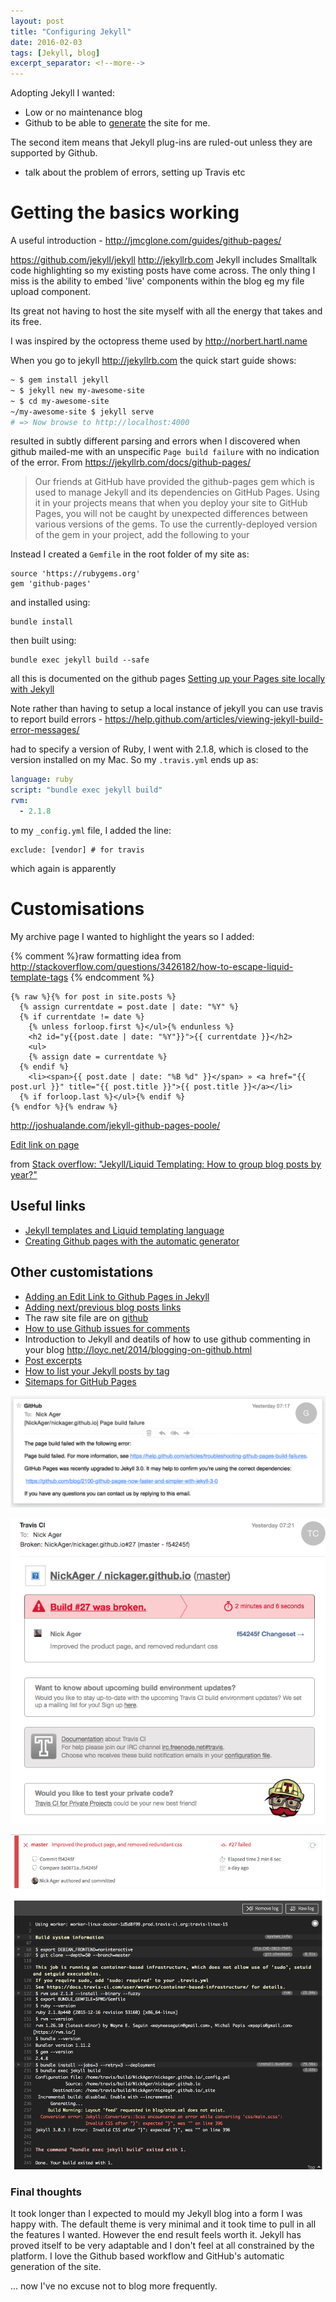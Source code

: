 ```yaml
---
layout: post
title: "Configuring Jekyll"
date: 2016-02-03
tags: [Jekyll, blog]
excerpt_separator: <!--more-->
---
```


Adopting Jekyll I wanted:
* Low or no maintenance blog
* Github to be able to [generate](https://help.github.com/articles/creating-pages-with-the-automatic-generator/) the site for me.

The second item means that Jekyll plug-ins are ruled-out unless they are supported by Github.

- talk about the problem of errors, setting up Travis etc

# Getting the basics working

A useful introduction - http://jmcglone.com/guides/github-pages/

https://github.com/jekyll/jekyll  http://jekyllrb.com
Jekyll includes Smalltalk code highlighting so my existing posts have come across. The only thing I miss is the ability to embed 'live' components within the blog eg my file upload component.

Its great not having to host the site myself with all the energy that takes and its free.

<!--more-->

I was inspired by the octopress theme used by http://norbert.hartl.name

When you go to jekyll http://jekyllrb.com the quick start guide shows:

```bash
~ $ gem install jekyll
~ $ jekyll new my-awesome-site
~ $ cd my-awesome-site
~/my-awesome-site $ jekyll serve
# => Now browse to http://localhost:4000
```

resulted in subtly different parsing and errors when I discovered when github mailed-me with an unspecific `Page build failure` with no indication of the error.
From https://jekyllrb.com/docs/github-pages/

> Our friends at GitHub have provided the github-pages gem which is used to manage Jekyll and its dependencies on GitHub Pages. Using it in your projects means that when you deploy your site to GitHub Pages, you will not be caught by unexpected differences between various versions of the gems. To use the currently-deployed version of the gem in your project, add the following to your

Instead I created a `Gemfile` in the root folder of my site as:

```
source 'https://rubygems.org'
gem 'github-pages'
```

and installed using:

```
bundle install
```

then built using:


```
bundle exec jekyll build --safe
```

all this is documented on the github pages [Setting up your Pages site locally with Jekyll](https://help.github.com/articles/setting-up-your-pages-site-locally-with-jekyll/)

Note rather than having to setup a local instance of jekyll you can use travis to report build errors - https://help.github.com/articles/viewing-jekyll-build-error-messages/

had to specify a version of Ruby, I went with 2.1.8, which is closed to the version installed on my Mac.  So my `.travis.yml` ends up as:

```yml
language: ruby
script: "bundle exec jekyll build"
rvm:
  - 2.1.8
```

to my `_config.yml` file, I added the line:

```
exclude: [vendor] # for travis
```

which again is apparently

# Customisations

My archive page I wanted to highlight the years so I added:

{% comment %}raw formatting idea from http://stackoverflow.com/questions/3426182/how-to-escape-liquid-template-tags {% endcomment %}
```liquid
{% raw %}{% for post in site.posts %}
  {% assign currentdate = post.date | date: "%Y" %}
  {% if currentdate != date %}
    {% unless forloop.first %}</ul>{% endunless %}
    <h2 id="y{{post.date | date: "%Y"}}">{{ currentdate }}</h2>
    <ul>
    {% assign date = currentdate %}
  {% endif %}
	<li><span>{{ post.date | date: "%B %d" }}</span> » <a href="{{ post.url }}" title="{{ post.title }}">{{ post.title }}</a></li>
  {% if forloop.last %}</ul>{% endif %}
{% endfor %}{% endraw %}
```

http://joshualande.com/jekyll-github-pages-poole/

[Edit link on page](http://rgardler.github.io/2015/07/26/add-edit-me-link-for-github-pages)

from [Stack overflow: "Jekyll/Liquid Templating: How to group blog posts by year?"](http://stackoverflow.com/questions/19086284/jekyll-liquid-templating-how-to-group-blog-posts-by-year)

## Useful links
* [Jekyll templates and Liquid templating language](https://jekyllrb.com/docs/templates/)
* [Creating Github pages with the automatic generator](https://help.github.com/articles/creating-pages-with-the-automatic-generator/)

## Other customistations
* [Adding an Edit Link to Github Pages in Jekyll](http://webcache.googleusercontent.com/search?q=cache:3TA-ApJ1xqAJ:rgardler.github.io/2015/07/26/add-edit-me-link-for-github-pages/+&cd=3&hl=en&ct=clnk&gl=us&client=safari)
* [Adding next/previous blog posts links ](http://david.elbe.me/jekyll/2015/06/20/how-to-link-to-next-and-previous-post-with-jekyll.html)
* The raw site file are on [github](https://github.com/NickAger/nickager.github.io)
* [How to use Github issues for comments](http://ivanzuzak.info/2011/02/18/github-hosted-comments-for-github-hosted-blogs.html)
* Introduction to Jekyll and deatils of how to use github commenting in your blog http://loyc.net/2014/blogging-on-github.html
* [Post excerpts](https://jekyllrb.com/docs/posts/#post-excerpts)
* [How to list your Jekyll posts by tag](http://www.jokecamp.com/blog/listing-jekyll-posts-by-tag/)
* [Sitemaps for GitHub Pages](https://help.github.com/articles/sitemaps-for-github-pages/)

![](/images/blog/new-blog-infrastructure/unhelpfulgithubmessage.png)

![](/images/blog/new-blog-infrastructure/travis-error-mail.png)

![](/images/blog/new-blog-infrastructure/travis-error-screen.png)

### Final thoughts
It took longer than I expected to mould my Jekyll blog into a form I was happy with. The default theme is very minimal and it took time to pull in all the features I wanted. However the end result feels worth it. Jekyll has proved itself to be very adaptable and I don't feel at all constrained by the platform. I love the Github based workflow and GitHub's automatic generation of the site.

... now I've no excuse not to blog more frequently.
